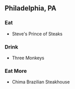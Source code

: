 ## Philadelphia, PA

### Eat

- Steve's Prince of Steaks

### Drink

- Three Monkeys

### Eat More

- Chima Brazilian Steakhouse
